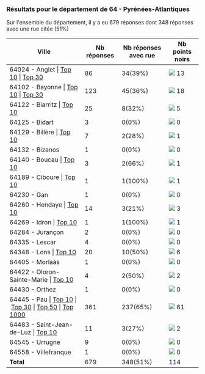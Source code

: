 ### Résultats pour le département de 64 - Pyrénées-Atlantiques

Sur l'ensemble du département, il y a eu 679 réponses dont 348 réponses avec une rue citée (51%)

| Ville | Nb réponses | Nb réponses avec rue | Nb points noirs |
|-------------|-------------|----------------------|-----------------|
|64024 - Anglet&nbsp;&#124;&nbsp;<a href='64024 - Anglet_top10.md'>Top 10</a>&nbsp;&#124;&nbsp;<a href='64024 - Anglet_top13.md'>Top 30</a>|86|34(39%)|<img src="../../img/bar_11.gif" />&nbsp;13|
|64102 - Bayonne&nbsp;&#124;&nbsp;<a href='64102 - Bayonne_top10.md'>Top 10</a>&nbsp;&#124;&nbsp;<a href='64102 - Bayonne_top18.md'>Top 30</a>|123|45(36%)|<img src="../../img/bar_15.gif" />&nbsp;18|
|64122 - Biarritz&nbsp;&#124;&nbsp;<a href='64122 - Biarritz_top5.md'>Top 10</a>|25|8(32%)|<img src="../../img/bar_4.gif" />&nbsp;5|
|64125 - Bidart|3|0(0%)|<img src="../../img/bar_0.gif" />&nbsp;0|
|64129 - Billère&nbsp;&#124;&nbsp;<a href='64129 - Billère_top1.md'>Top 10</a>|7|2(28%)|<img src="../../img/bar_0.gif" />&nbsp;1|
|64132 - Bizanos|1|0(0%)|<img src="../../img/bar_0.gif" />&nbsp;0|
|64140 - Boucau&nbsp;&#124;&nbsp;<a href='64140 - Boucau_top1.md'>Top 10</a>|3|2(66%)|<img src="../../img/bar_0.gif" />&nbsp;1|
|64189 - Ciboure&nbsp;&#124;&nbsp;<a href='64189 - Ciboure_top1.md'>Top 10</a>|1|1(100%)|<img src="../../img/bar_0.gif" />&nbsp;1|
|64230 - Gan|1|0(0%)|<img src="../../img/bar_0.gif" />&nbsp;0|
|64260 - Hendaye&nbsp;&#124;&nbsp;<a href='64260 - Hendaye_top3.md'>Top 10</a>|14|3(21%)|<img src="../../img/bar_2.gif" />&nbsp;3|
|64269 - Idron&nbsp;&#124;&nbsp;<a href='64269 - Idron_top1.md'>Top 10</a>|1|1(100%)|<img src="../../img/bar_0.gif" />&nbsp;1|
|64284 - Jurançon|2|0(0%)|<img src="../../img/bar_0.gif" />&nbsp;0|
|64335 - Lescar|4|0(0%)|<img src="../../img/bar_0.gif" />&nbsp;0|
|64348 - Lons&nbsp;&#124;&nbsp;<a href='64348 - Lons_top6.md'>Top 10</a>|20|10(50%)|<img src="../../img/bar_5.gif" />&nbsp;6|
|64405 - Morlaàs|1|0(0%)|<img src="../../img/bar_0.gif" />&nbsp;0|
|64422 - Oloron-Sainte-Marie&nbsp;&#124;&nbsp;<a href='64422 - Oloron-Sainte-Marie_top2.md'>Top 10</a>|4|2(50%)|<img src="../../img/bar_1.gif" />&nbsp;2|
|64430 - Orthez|1|0(0%)|<img src="../../img/bar_0.gif" />&nbsp;0|
|64445 - Pau&nbsp;&#124;&nbsp;<a href='64445 - Pau_top10.md'>Top 10</a>&nbsp;&#124;&nbsp;<a href='64445 - Pau_top30.md'>Top 30</a>&nbsp;&#124;&nbsp;<a href='64445 - Pau_top50.md'>Top 50</a>&nbsp;&#124;&nbsp;<a href='64445 - Pau_top61.md'>Top 1000</a>|361|237(65%)|<img src="../../img/bar_53.gif" />&nbsp;61|
|64483 - Saint-Jean-de-Luz&nbsp;&#124;&nbsp;<a href='64483 - Saint-Jean-de-Luz_top2.md'>Top 10</a>|11|3(27%)|<img src="../../img/bar_1.gif" />&nbsp;2|
|64545 - Urrugne|9|0(0%)|<img src="../../img/bar_0.gif" />&nbsp;0|
|64558 - Villefranque|1|0(0%)|<img src="../../img/bar_0.gif" />&nbsp;0|
| **Total** |679|348(51%)|114|
